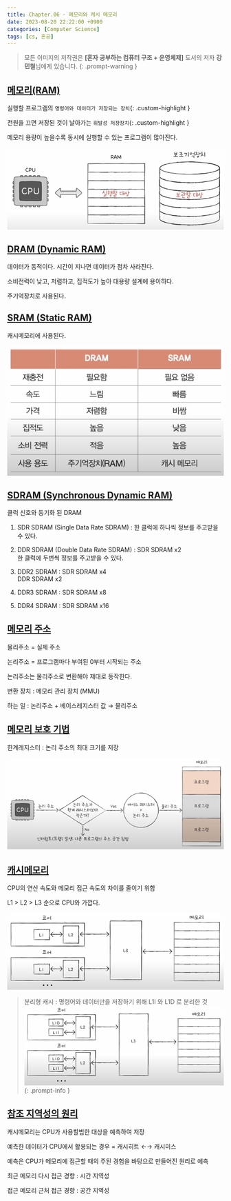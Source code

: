 ```yaml
---
title: Chapter.06 - 메모리와 캐시 메모리
date: 2023-08-20 22:22:00 +0900
categories: [Computer Science]
tags: [cs, 혼공]
---
```


> 모든 이미지의 저작권은 **[혼자 공부하는 컴퓨터 구조 + 운영체제]** 도서의 저자 **강민철**님에게 있습니다.
{: .prompt-warning }

## **<u>메모리(RAM)</u>**

실행할 프로그램의 `명령어와 데이터가 저장되는 장치`{: .custom-highlight }

전원을 끄면 저장된 것이 날아가는 `휘발성 저장장치`{: .custom-highlight }

메모리 용량이 높을수록 동시에 실행할 수 있는 프로그램이 많아진다.

![6-1.png](/assets/img/posts/cs/6-1.png)

## **<u>DRAM (Dynamic RAM)</u>**

데이터가 동적이다. 시간이 지나면 데이터가 점차 사라진다.

소비전력이 낮고, 저렴하고, 집적도가 높아 대용량 설계에 용이하다.

주기억장치로 사용된다.

## **<u>SRAM (Static RAM)</u>**

캐시메모리에 사용된다.

![6-2.png](/assets/img/posts/cs/6-2.png)

## **<u>SDRAM (Synchronous Dynamic RAM)</u>**

클럭 신호와 동기화 된 DRAM

1. SDR SDRAM (Single Data Rate SDRAM)
: 한 클럭에 하나씩 정보를 주고받을 수 있다.

2. DDR SDRAM (Double Data Rate SDRAM)
: SDR SDRAM x2  
한 클럭에 두번씩 정보를 주고받을 수 있다.

3. DDR2 SDRAM
: SDR SDRAM x4  
DDR SDRAM x2

4. DDR3 SDRAM
: SDR SDRAM x8

5. DDR4 SDRAM
: SDR SDRAM x16

## **<u>메모리 주소</u>**

물리주소 = 실제 주소

논리주소 = 프로그램마다 부여된 0부터 시작되는 주소

논리주소는 물리주소로 변환해야 제대로 동작한다.

변환 장치 : 메모리 관리 장치 (MMU)

하는 일 : 논리주소 + 베이스레지스터 값 → 물리주소

## **<u>메모리 보호 기법</u>**

한계레지스터 : 논리 주소의 최대 크기를 저장

![6-3.png](/assets/img/posts/cs/6-3.png)

## **<u>캐시메모리</u>**

CPU의 연산 속도와 메모리 접근 속도의 차이를 줄이기 위함

L1 > L2 > L3 순으로 CPU와 가깝다.

![6-4.png](/assets/img/posts/cs/6-4.png)

> 분리형 캐시
> : 명령어와 데이터만을 저장하기 위해 L1I 와 L1D 로 분리한 것  
> ![6-5.png](/assets/img/posts/cs/6-5.png)
{: .prompt-info }

## **<u>참조 지역성의 원리</u>**

캐시메모리는 CPU가 사용할법한 대상을 예측하여 저장

예측한 데이터가 CPU에서 활용되는 경우 = 캐시히트 ←→ 캐시미스

예측은 CPU가 메모리에 접근할 때의 주된 경험을 바탕으로 만들어진 원리로 예측

최근 메모리 다시 접근 경향 : 시간 지역성

접근 메모리 근처 접근 경향 : 공간 지역성